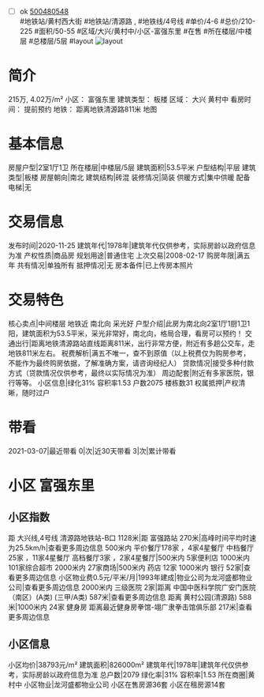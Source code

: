 - [ ] ok [500480548](https://bj.5i5j.com/ershoufang/500480548.html)  
 #地铁站/黄村西大街 #地铁站/清源路 ,  #地铁线/4号线
#单价/4-6 #总价/210-225 #面积/50-55   #区域/大兴/黄村中/小区-富强东里 #在售 #所在楼层/中楼层 #总楼层/5层 #layout 
![layout](http://image2.5i5j.com//group2/M00/CF/DE/CgqJM14IHcCAIV4HAAGcqHuxHMU962.jpg_P5.jpg) 
# 简介 
 215万,  4.02万/m² 
小区： 富强东里
建筑类型： 板楼
区域： 大兴 黄村中
看房时间： 提前预约
地铁： 距离地铁清源路811米 地图
# 基本信息 
 房屋户型|2室1厅1卫
所在楼层|中楼层/5层
建筑面积|53.5平米
户型结构|平层
建筑类型|板楼
房屋朝向|南北
建筑结构|砖混
装修情况|简装
供暖方式|集中供暖
配备电梯|无
# 交易信息 
 发布时间|2020-11-25
建筑年代|1978年|建筑年代仅供参考，实际房龄以政府信息为准
产权性质|商品房
规划用途|普通住宅
上次交易|2008-02-17
购房年限|满五年
共有情况|单独所有
抵押情况|无
房本备件|已上传房本照片
# 交易特色 
 核心卖点|中间楼层 地铁近 南北向 采光好
户型介绍|此房为南北向2室1厅1厨1卫1阳，建筑面积为53.5平米，采光非常好，南北向，格局合理，看房可以预约！
交通出行|距离地铁清源路站直线距离811米，出行非常方便，附近有多趟公交车，走地铁811米左右。
税费解析|满五不唯一，查不到原值（以上税费仅为购房参考，不能作为最终购房依据，了解准确方案，请咨询经纪人）
贷款情况|接受多种付款方式（贷款情况仅供参考，最终以实际情况为准）
周边配套|附近有多家医院，银行等等。
小区信息|绿化31% 容积率1.53 户数2075 楼栋数31
权属抵押|产权清晰，随时过户
# 带看 
 2021-03-07|最近带看	 0|次|近30天带看	 3|次|累计带看
# 小区 富强东里
## 小区指数 
 距 大兴线,4号线 清源路地铁站-B口 1128米|距 富强路站 270米|高峰时间平均时速为25.5km/h|查看更多周边信息
500米内 平价餐厅178家 ，4家4星餐厅
中档餐厅25家 ，11家4星餐厅
高档餐厅3家 ，2家4星餐厅|500米内 5家便利店
1000米内 101家综合超市
2000米内 27家商场|500米内 药店 12家
1000米内 银行 52家|查看更多周边信息
小区物业费0.5元/平米/月|1993年建成|物业公司为龙河盛都物业公司|查看更多周边信息
2000米内 三级医院 2家|距离 中国中医科学院广安门医院（南区）(A类) (三甲/A类) 587米|查看更多周边信息
距离 黄村公园(清源路) 588米|1000米内 24家 健身房
距离最近健身房拳馆-翊广隶拳击馆俱乐部 217米|查看更多周边信息
## 小区信息 
 小区均价|38793元/m²
建筑面积|826000m²
建筑年代|1978年|建筑年代仅供参考，实际房龄以政府信息为准
总户数|2079
绿化率|31%
容积率|1.53
所在商圈|黄村中
小区物业|龙河盛都物业公司
小区在售房源36套
小区在租房源14套
